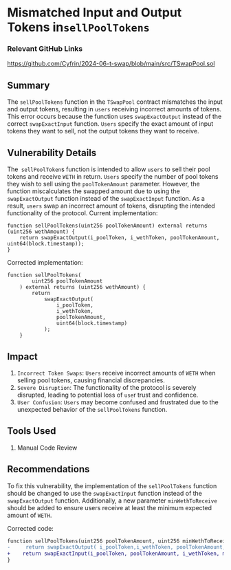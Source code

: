 # Mismatched Input and Output Tokens in`sellPoolTokens`            

### Relevant GitHub Links

https://github.com/Cyfrin/2024-06-t-swap/blob/main/src/TSwapPool.sol

## Summary
The `sellPoolTokens` function in the `TSwapPool` contract mismatches the input and output tokens, resulting in `users` receiving incorrect amounts of tokens. This error occurs because the function uses `swapExactOutput` instead of the correct `swapExactInput` function. `Users` specify the exact amount of input tokens they want to sell, not the output tokens they want to receive.

## Vulnerability Details
The` sellPoolToken`s function is intended to allow `users` to sell their pool tokens and receive `WETH` in return. `Users` specify the number of pool tokens they wish to sell using the `poolTokenAmount` parameter. However, the function miscalculates the swapped amount due to using the `swapExactOutput` function instead of the `swapExactInput` function. As a result, `users` swap an incorrect amount of tokens, disrupting the intended functionality of the protocol.
Current implementation:

```solidity
function sellPoolTokens(uint256 poolTokenAmount) external returns (uint256 wethAmount) {
    return swapExactOutput(i_poolToken, i_wethToken, poolTokenAmount, uint64(block.timestamp));
}
```
Corrected implementation:

```solidity
function sellPoolTokens(
        uint256 poolTokenAmount
    ) external returns (uint256 wethAmount) {
        return
            swapExactOutput(
                i_poolToken,
                i_wethToken,
                poolTokenAmount,
                uint64(block.timestamp)
            );
    }
```
## Impact
1. `Incorrect Token Swaps`: `Users` receive incorrect amounts of `WETH` when selling pool tokens, causing financial discrepancies.
2. `Severe Disruption`: The functionality of the protocol is severely disrupted, leading to potential loss of `use`r trust and confidence.
3. `User Confusion`: `Users` may become confused and frustrated due to the unexpected behavior of the `sellPoolTokens` function.

## Tools Used
1. Manual Code Review

## Recommendations
To fix this vulnerability, the implementation of the `sellPoolTokens` function should be changed to use the `swapExactInput` function instead of the `swapExactOutput` function. Additionally, a new parameter `minWethToReceive` should be added to ensure users receive at least the minimum expected amount of `WETH`.

Corrected code:

```diff
function sellPoolTokens(uint256 poolTokenAmount, uint256 minWethToReceive) external returns (uint256 wethAmount) {
-     return swapExactOutput( i_poolToken,i_wethToken, poolTokenAmount, uint64(block.timestamp));
+    return swapExactInput(i_poolToken, poolTokenAmount, i_wethToken, minWethToReceive, uint64(block.timestamp));
}
```